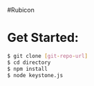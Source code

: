 #Rubicon
# Get Started:
```sh
$ git clone [git-repo-url]
$ cd directory
$ npm install
$ node keystone.js
```
